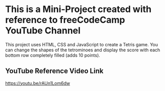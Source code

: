 # This is a Mini-Project created with reference to freeCodeCamp YouTube Channel

This project uses HTML, CSS and JavaScript to create a Tetris game. You can change the shapes of the tetrominoes and display the score with each bottom row completely filled (adds 10 points).

## YouTube Reference Video Link
https://youtu.be/rAUn1Lom6dw
